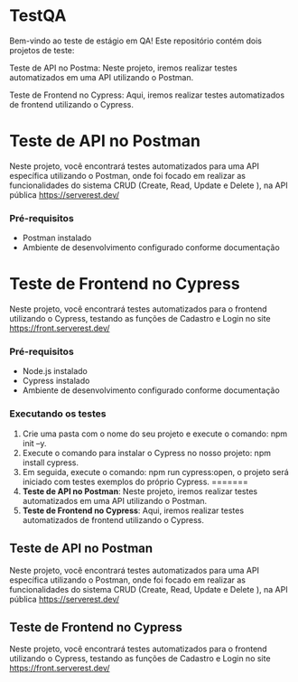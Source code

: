 
# TestQA

Bem-vindo ao teste de estágio em QA! Este repositório contém dois projetos de teste:


Teste de API no Postma: Neste projeto, iremos realizar testes automatizados em uma API utilizando o Postman.

Teste de Frontend no Cypress: Aqui, iremos realizar testes automatizados de frontend utilizando o Cypress.

# Teste de API no Postman
Neste projeto, você encontrará testes automatizados para uma API específica utilizando o Postman, onde foi focado em realizar as funcionalidades do sistema CRUD (Create, Read, Update e Delete ), na API pública https://serverest.dev/

### Pré-requisitos

- Postman instalado 
- Ambiente de desenvolvimento configurado conforme documentação



# Teste de Frontend no Cypress
Neste projeto, você encontrará testes automatizados para o frontend utilizando o Cypress, testando as funções de Cadastro e Login no site https://front.serverest.dev/

### Pré-requisitos
- Node.js instalado
- Cypress instalado
- Ambiente de desenvolvimento configurado conforme documentação

### Executando os testes

1. Crie uma pasta com o nome do seu projeto e execute o comando: npm init –y.
2. Execute o comando para instalar o Cypress no nosso projeto: npm install cypress. 
3. Em seguida, execute o comando: npm run cypress:open, o projeto será iniciado com testes exemplos do próprio Cypress.
=======
1. **Teste de API no Postman**: Neste projeto, iremos realizar testes automatizados em uma API utilizando o Postman.
2. **Teste de Frontend no Cypress**: Aqui, iremos realizar testes automatizados de frontend utilizando o Cypress.

## Teste de API no Postman

Neste projeto, você encontrará testes automatizados para uma API específica utilizando o Postman, onde foi focado em realizar as funcionalidades do sistema CRUD (Create, Read, Update e Delete ), na API pública https://serverest.dev/


## Teste de Frontend no Cypress

Neste projeto, você encontrará testes automatizados para o frontend utilizando o Cypress, testando as funções de Cadastro e Login no site https://front.serverest.dev/




